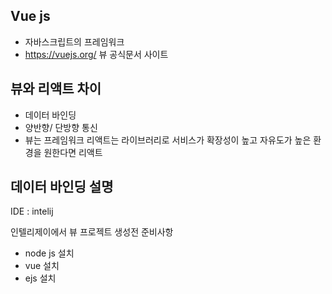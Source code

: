 
## Vue js
- 자바스크립트의 프레임워크
- https://vuejs.org/ 뷰 공식문서 사이트


## 뷰와 리액트 차이
- 데이터 바인딩
- 양반향/ 단방향 통신
- 뷰는 프레임워크 리액트는 라이브러리로 서비스가 확장성이 높고 자유도가 높은 환경을 원한다면 리액트

## 데이터 바인딩 설명

IDE : intelij

인텔리제이에서 뷰 프로젝트 생성전 준비사항
- node js 설치
- vue 설치
- ejs 설치
